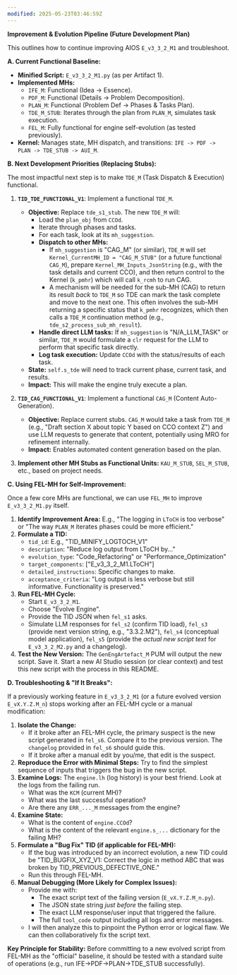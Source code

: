 ```yaml
---
modified: 2025-05-23T03:46:59Z
---
```

**Improvement & Evolution Pipeline (Future Development Plan)**

This outlines how to continue improving AIOS `E_v3_3_2_M1` and troubleshoot.

**A. Current Functional Baseline:**

*   **Minified Script:** `E_v3_3_2_M1.py` (as per Artifact 1).
*   **Implemented MHs:**
    *   `IFE_M`: Functional (Idea -> Essence).
    *   `PDF_M`: Functional (Details -> Problem Decomposition).
    *   `PLAN_M`: Functional (Problem Def -> Phases & Tasks Plan).
    *   `TDE_M_STUB`: Iterates through the plan from `PLAN_M`, simulates task execution.
    *   `FEL_M`: Fully functional for engine self-evolution (as tested previously).
*   **Kernel:** Manages state, MH dispatch, and transitions: `IFE -> PDF -> PLAN -> TDE_STUB -> AUI_M`.

**B. Next Development Priorities (Replacing Stubs):**

The most impactful next step is to make `TDE_M` (Task Dispatch & Execution) functional.

1.  **`TID_TDE_FUNCTIONAL_V1`**: Implement a functional `TDE_M`.
    *   **Objective:** Replace `tde_s1_stub`. The new `TDE_M` will:
        *   Load the `plan_obj` from `CCOd`.
        *   Iterate through phases and tasks.
        *   For each task, look at its `mh_suggestion`.
        *   **Dispatch to other MHs:**
            *   If `mh_suggestion` is "CAG_M" (or similar), `TDE_M` will set `Kernel_CurrentMH_ID = "CAG_M_STUB"` (or a future functional `CAG_M`), prepare `Kernel_MH_Inputs_JsonString` (e.g., with the task details and current CCO), and then return control to the Kernel (`k_pmhr`) which will call `k_rcmh` to run CAG.
            *   A mechanism will be needed for the sub-MH (CAG) to return its result *back* to `TDE_M` so TDE can mark the task complete and move to the next one. This often involves the sub-MH returning a specific status that `k_pmhr` recognizes, which then calls a `TDE_M` continuation method (e.g., `tde_s2_process_sub_mh_result`).
        *   **Handle direct LLM tasks:** If `mh_suggestion` is "N/A_LLM_TASK" or similar, `TDE_M` would formulate a `clr` request for the LLM to perform that specific task directly.
        *   **Log task execution:** Update `CCOd` with the status/results of each task.
    *   **State:** `self.s_tde` will need to track current phase, current task, and results.
    *   **Impact:** This will make the engine truly execute a plan.

2.  **`TID_CAG_FUNCTIONAL_V1`**: Implement a functional `CAG_M` (Content Auto-Generation).
    *   **Objective:** Replace current stubs. `CAG_M` would take a task from `TDE_M` (e.g., "Draft section X about topic Y based on CCO context Z") and use LLM requests to generate that content, potentially using MRO for refinement internally.
    *   **Impact:** Enables automated content generation based on the plan.

3.  **Implement other MH Stubs as Functional Units:** `KAU_M_STUB`, `SEL_M_STUB`, etc., based on project needs.

**C. Using FEL-MH for Self-Improvement:**

Once a few core MHs are functional, we can use `FEL_MH` to improve `E_v3_3_2_M1.py` itself.

1.  **Identify Improvement Area:** E.g., "The logging in `LToCH` is too verbose" or "The way `PLAN_M` iterates phases could be more efficient."
2.  **Formulate a TID:**
    *   `tid_id`: E.g., "TID_MINIFY_LOGTOCH_V1"
    *   `description`: "Reduce log output from LToCH by..."
    *   `evolution_type`: "Code_Refactoring" or "Performance_Optimization"
    *   `target_components`: ["E_v3_3_2_M1.LToCH"]
    *   `detailed_instructions`: Specific changes to make.
    *   `acceptance_criteria`: "Log output is less verbose but still informative. Functionality is preserved."
3.  **Run FEL-MH Cycle:**
    *   Start `E_v3_3_2_M1`.
    *   Choose "Evolve Engine".
    *   Provide the TID JSON when `fel_s1` asks.
    *   Simulate LLM responses for `fel_s2` (confirm TID load), `fel_s3` (provide next version string, e.g., "3.3.2.M2"), `fel_s4` (conceptual model application), `fel_s5` (provide the *actual new script text* for `E_v3_3_2_M2.py` and a changelog).
4.  **Test the New Version:** The `GenEngArtefact_M` PUM will output the new script. Save it. Start a new AI Studio session (or clear context) and test this new script with the process in this README.

**D. Troubleshooting & "If It Breaks":**

If a previously working feature in `E_v3_3_2_M1` (or a future evolved version `E_vX.Y.Z.M_n`) stops working after an FEL-MH cycle or a manual modification:

1.  **Isolate the Change:**
    *   If it broke after an FEL-MH cycle, the primary suspect is the new script generated in `fel_s6`. Compare it to the previous version. The `changelog` provided in `fel_s6` should guide this.
    *   If it broke after a manual edit by you/me, that edit is the suspect.
2.  **Reproduce the Error with Minimal Steps:** Try to find the simplest sequence of inputs that triggers the bug in the new script.
3.  **Examine Logs:** The `engine.lh` (log history) is your best friend. Look at the logs from the failing run.
    *   What was the `KCM` (current MH)?
    *   What was the last successful operation?
    *   Are there any `ERR_..._M` messages from the engine?
4.  **Examine State:**
    *   What is the content of `engine.CCOd`?
    *   What is the content of the relevant `engine.s_...` dictionary for the failing MH?
5.  **Formulate a "Bug Fix" TID (if applicable for FEL-MH):**
    *   If the bug was introduced by an incorrect evolution, a new TID could be "TID_BUGFIX_XYZ_V1: Correct the logic in method ABC that was broken by TID_PREVIOUS_DEFECTIVE_ONE."
    *   Run this through FEL-MH.
6.  **Manual Debugging (More Likely for Complex Issues):**
    *   Provide me with:
        *   The exact script text of the failing version (`E_vX.Y.Z.M_n.py`).
        *   The JSON state string *just before* the failing step.
        *   The exact LLM response/user input that triggered the failure.
        *   The full `tool_code` output including all logs and error messages.
    *   I will then analyze this to pinpoint the Python error or logical flaw. We can then collaboratively fix the script text.

**Key Principle for Stability:** Before committing to a new evolved script from FEL-MH as the "official" baseline, it should be tested with a standard suite of operations (e.g., run IFE->PDF->PLAN->TDE_STUB successfully).
